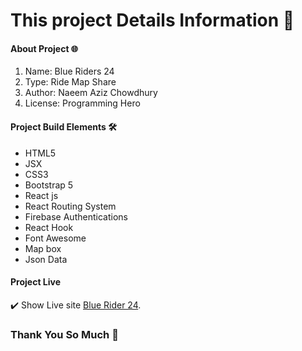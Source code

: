# This project Details Information :1st_place_medal:

#### About Project :globe_with_meridians:
1. Name: Blue Riders 24 
2. Type: Ride Map Share 
3. Author: Naeem Aziz Chowdhury 
4. License: Programming Hero 

#### Project Build Elements  :hammer_and_wrench:
- HTML5 
- JSX 
- CSS3
- Bootstrap 5 
- React js 
- React Routing System 
- Firebase Authentications 
- React Hook 
- Font Awesome 
- Map box 
- Json Data 

#### Project Live
 
:heavy_check_mark: Show Live  site  [Blue Rider 24](https://pages.github.com/).

### Thank You So Much  :blue_heart:

